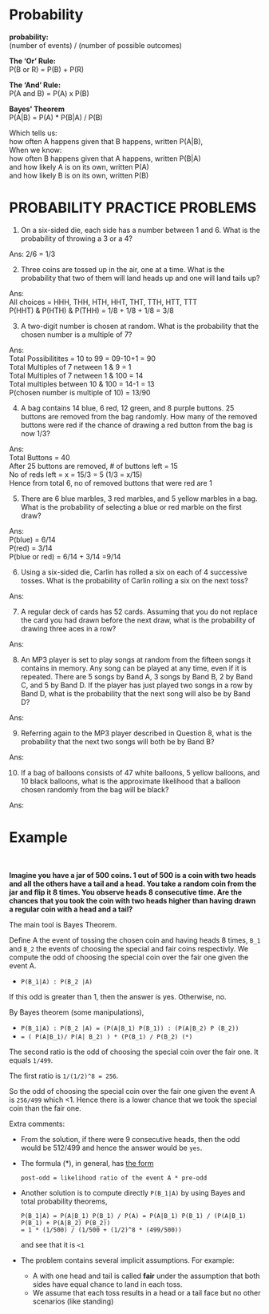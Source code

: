 # Probability

**probability:**<br>
(number of events) / (number of possible outcomes)<br>

**The ‘Or’ Rule:**<br>
P(B or R) = P(B) + P(R)<br>


**The ‘And’ Rule:**<br>
P(A and B) = P(A) x P(B)<br>

**Bayes' Theorem**<br>
P(A|B) =  P(A) * P(B|A) / P(B)<br>

Which tells us:<br>
    how often A happens given that B happens, written P(A|B),<br>
When we know:<br>
    how often B happens given that A happens, written P(B|A)<br>
 	 	and how likely A is on its own, written P(A)<br>
 	 	and how likely B is on its own, written P(B)<br>


# PROBABILITY PRACTICE PROBLEMS

1. On a six-sided die, each side has a number between 1 and 6. What is the probability of throwing a 3 or a 4? <br>

Ans: 2/6 = 1/3 <br>

2. Three coins are tossed up in the air, one at a time. What is the probability that two of them will land heads up and one will land tails up?

Ans: <br>
All choices  = HHH, THH, HTH, HHT, THT, TTH, HTT, TTT <br>
P(HHT) & P(HTH) & P(THH)  = 1/8 + 1/8 + 1/8  = 3/8 <br>

3. A two-digit number is chosen at random. What is the probability that the chosen number is a multiple of 7? <br>

Ans: <br>
Total Possibilitites = 10 to 99 = 09-10+1 = 90 <br>
Total Multiples of 7 netween 1 & 9 = 1 <br>
Total Multiples of 7 netween 1 & 100 = 14 <br>
Total multiples between 10 & 100 = 14-1 = 13 <br>
P(chosen number is multiple of 10) = 13/90 <br>

4. A bag contains 14 blue, 6 red, 12 green, and 8 purple buttons. 25 buttons are removed from the bag randomly. How many of the removed buttons were red if the chance of drawing a red button from the bag is now 1/3? <br>

Ans:  <br>
Total Buttons = 40 <br>
After 25 buttons are removed, # of buttons left = 15 <br>
No of reds left = x = 15/3 = 5    (1/3  = x/15)  <br>
Hence from total 6, no of removed buttons that were red are 1 <br>

5. There are 6 blue marbles, 3 red marbles, and 5 yellow marbles in a bag. What is the probability of selecting a blue or red marble on the first draw? <br>

Ans:  <br>
P(blue) = 6/14 <br>
P(red) = 3/14 <br>
P(blue or red) = 6/14 + 3/14 =9/14 <br>

6. Using a six-sided die, Carlin has rolled a six on each of 4 successive tosses. What is the probability of Carlin rolling a six on the next toss? <br>

Ans:  <br>

7. A regular deck of cards has 52 cards. Assuming that you do not replace the card you had drawn before the next draw, what is the probability of drawing three aces in a row? <br>

Ans:  <br>

8. An MP3 player is set to play songs at random from the fifteen songs it contains in memory. Any song can be played at any time, even if it is repeated. There are 5 songs by Band A, 3 songs by Band B, 2 by Band C, and 5 by Band D. If the player has just played two songs in a row by Band D, what is the probability that the next song will also be by Band D? <br>

Ans:  <br>

9. Referring again to the MP3 player described in Question 8, what is the probability that the next two songs will both be by Band B? <br>

Ans:  <br>

10. If a bag of balloons consists of 47 white balloons, 5 yellow balloons, and 10 black balloons, what is the approximate likelihood that a balloon chosen randomly from the bag will be black? <br>

Ans:  <br>


 # Example

&nbsp;

**Imagine you have a jar of 500 coins. 1 out of 500 is a coin with two heads and all the others have a tail and a head. You take a random coin from the jar and flip it 8 times. You observe heads 8 consecutive time. Are the chances that you took the coin with two heads higher than having drawn a regular coin with a head and a tail?**
 
The main tool is Bayes Theorem. 

Define A the event of tossing the chosen coin and having heads 8 times, `B_1` and `B_2` the events of choosing the special and fair coins respectivly. We compute the odd of choosing the special coin over the fair one given the event A.
 - `P(B_1|A) : P(B_2 |A)`

If this odd is greater than 1, then the answer is yes. Otherwise, no.

By Bayes theorem (some manipulations),
- `P(B_1|A) : P(B_2 |A) = (P(A|B_1) P(B_1)) : (P(A|B_2) P (B_2)) ` 
- `= ( P(A|B_1)/ P(A| B_2) ) * (P(B_1) / P(B_2) (*)`
 
 The second ratio is the odd of choosing the special coin over the fair one. It equals `1/499`.
 
 The first ratio is `1/(1/2)^8 = 256`.

So the odd of choosing the special coin over the fair one given the event A is `256/499` which <1. Hence there is a lower chance that we took the special coin than the fair one.

Extra comments:
 - From the solution, if there were 9 consecutive heads, then the odd would be 512/499 and hence the answer would be `yes`.
 - The formula (*), in general, has [the form ](https://en.wikipedia.org/wiki/Likelihood_ratios_in_diagnostic_testing#Estimation_of_pre-_and_post-test_probability)
 
      `post-odd = likelihood ratio of the event A * pre-odd`
 - Another solution is to compute directly `P(B_1|A)` by using Bayes and total probability theorems,
 
   ``` 
   P(B_1|A) = P(A|B_1) P(B_1) / P(A) = P(A|B_1) P(B_1) / (P(A|B_1) P(B_1) + P(A|B_2) P(B_2))
   = 1 * (1/500) / (1/500 + (1/2)^8 * (499/500)) 
   ```
   and see that it is `<1`
 - The problem contains several implicit assumptions. For example: 
   - A with one head and tail is called **fair** under the assumption that both sides have equal chance to land in each toss.
   - We assume that each toss results in a head or a tail face but no other scenarios (like standing)
<br/>


